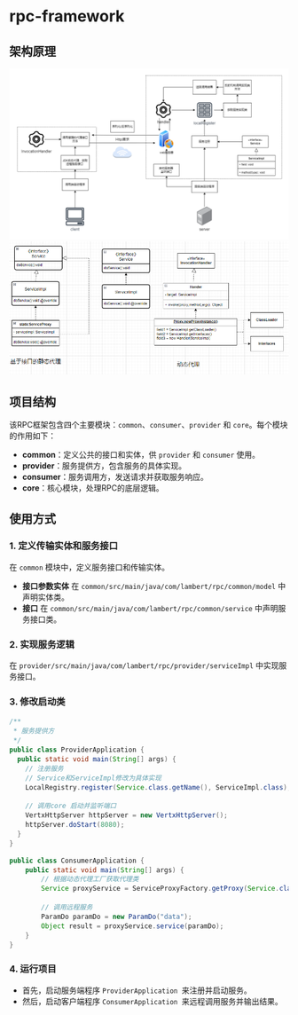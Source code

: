 # rpc-framework
## 架构原理
![rpc-framework.png](README-imag/rpc-framework.png)
![img.png](README-imag/proxy-design_pattern.png)

## 项目结构
该RPC框架包含四个主要模块：`common`、`consumer`、`provider` 和 `core`。每个模块的作用如下：
- **common**：定义公共的接口和实体，供 `provider` 和 `consumer` 使用。
- **provider**：服务提供方，包含服务的具体实现。
- **consumer**：服务调用方，发送请求并获取服务响应。
- **core**：核心模块，处理RPC的底层逻辑。

## 使用方式
### 1. 定义传输实体和服务接口

在 `common` 模块中，定义服务接口和传输实体。

- **接口参数实体**
  在 `common/src/main/java/com/lambert/rpc/common/model` 中声明实体类。
- **接口**
  在 `common/src/main/java/com/lambert/rpc/common/service` 中声明服务接口类。
### 2. 实现服务逻辑
  在 `provider/src/main/java/com/lambert/rpc/provider/serviceImpl` 中实现服务接口。
### 3. 修改启动类
```java
/**
 * 服务提供方
 */
public class ProviderApplication {
  public static void main(String[] args) {
    // 注册服务
    // Service和ServiceImpl修改为具体实现
    LocalRegistry.register(Service.class.getName(), ServiceImpl.class);

    // 调用core 启动并监听端口
    VertxHttpServer httpServer = new VertxHttpServer();
    httpServer.doStart(8080);
  }
}

```

```java
public class ConsumerApplication {
    public static void main(String[] args) {
        // 根据动态代理工厂获取代理类
        Service proxyService = ServiceProxyFactory.getProxy(Service.class);
        
        // 调用远程服务
        ParamDo paramDo = new ParamDo("data");
        Object result = proxyService.service(paramDo);
    }
}
```
### 4. 运行项目
- 首先，启动服务端程序 `ProviderApplication `来注册并启动服务。
- 然后，启动客户端程序 `ConsumerApplication `来远程调用服务并输出结果。